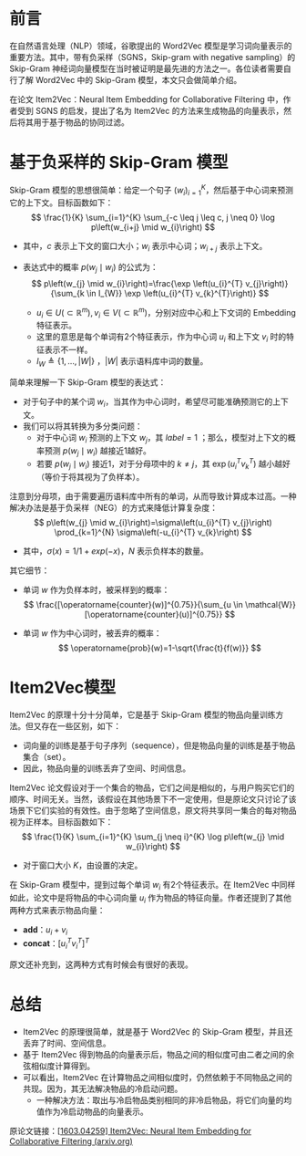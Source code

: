 # 前言

在自然语言处理（NLP）领域，谷歌提出的 Word2Vec 模型是学习词向量表示的重要方法。其中，带有负采样（SGNS，Skip-gram with negative sampling）的 Skip-Gram 神经词向量模型在当时被证明是最先进的方法之一。各位读者需要自行了解 Word2Vec 中的 Skip-Gram 模型，本文只会做简单介绍。

在论文 Item2Vec：Neural Item Embedding for Collaborative Filtering 中，作者受到 SGNS 的启发，提出了名为 Item2Vec 的方法来生成物品的向量表示，然后将其用于基于物品的协同过滤。

# 基于负采样的 Skip-Gram 模型

Skip-Gram 模型的思想很简单：给定一个句子  $(w_i)^K_{i=1}$，然后基于中心词来预测它的上下文。目标函数如下：
$$
\frac{1}{K} \sum_{i=1}^{K} \sum_{-c \leq j \leq c, j \neq 0} \log p\left(w_{i+j} \mid w_{i}\right)
$$

+ 其中，$c$ 表示上下文的窗口大小；$w_i$ 表示中心词；$w_{i+j}$ 表示上下文。

+ 表达式中的概率 $p\left(w_{j} \mid w_{i}\right)$ 的公式为：
  $$
  p\left(w_{j} \mid w_{i}\right)=\frac{\exp \left(u_{i}^{T} v_{j}\right)}{\sum_{k \in I_{W}} \exp \left(u_{i}^{T} v_{k}^{T}\right)}
  $$

  + $u_{i} \in U\left(\subset \mathbb{R}^{m}\right),v_{i} \in V\left(\subset \mathbb{R}^{m}\right)$，分别对应中心和上下文词的 Embedding 特征表示。
  + 这里的意思是每个单词有2个特征表示，作为中心词 $u_i$ 和上下文 $v_i$ 时的特征表示不一样。
  + $I_{W} \triangleq\{1, \ldots,|W|\}$  ，$|W|$ 表示语料库中词的数量。

简单来理解一下 Skip-Gram 模型的表达式：

+ 对于句子中的某个词 $w_i$，当其作为中心词时，希望尽可能准确预测它的上下文。
+ 我们可以将其转换为多分类问题：
  + 对于中心词 $w_i$ 预测的上下文 $w_j$，其 $label=1$ ；那么，模型对上下文的概率预测 $p\left(w_{j} \mid w_{i}\right)$  越接近1越好。
  + 若要 $p\left(w_{j} \mid w_{i}\right)$ 接近1，对于分母项中的 $k\ne j$，其 $\exp \left(u_{i}^{T} v_{k}^{T}\right)$ 越小越好（等价于将其视为了负样本）。


注意到分母项，由于需要遍历语料库中所有的单词，从而导致计算成本过高。一种解决办法是基于负采样（NEG）的方式来降低计算复杂度：
$$
p\left(w_{j} \mid w_{i}\right)=\sigma\left(u_{i}^{T} v_{j}\right) \prod_{k=1}^{N} \sigma\left(-u_{i}^{T} v_{k}\right)
$$

+ 其中，$\sigma(x)=1/1+exp(-x)$，$N$ 表示负样本的数量。

其它细节：

+ 单词 $w$ 作为负样本时，被采样到的概率：
  $$
  \frac{[\operatorname{counter}(w)]^{0.75}}{\sum_{u \in \mathcal{W}}[\operatorname{counter}(u)]^{0.75}}
  $$

+ 单词 $w$ 作为中心词时，被丢弃的概率：
  $$
  \operatorname{prob}(w)=1-\sqrt{\frac{t}{f(w)}}
  $$
  

# Item2Vec模型

Item2Vec 的原理十分十分简单，它是基于 Skip-Gram 模型的物品向量训练方法。但又存在一些区别，如下：

+ 词向量的训练是基于句子序列（sequence），但是物品向量的训练是基于物品集合（set）。
+ 因此，物品向量的训练丢弃了空间、时间信息。

Item2Vec 论文假设对于一个集合的物品，它们之间是相似的，与用户购买它们的顺序、时间无关。当然，该假设在其他场景下不一定使用，但是原论文只讨论了该场景下它们实验的有效性。由于忽略了空间信息，原文将共享同一集合的每对物品视为正样本。目标函数如下：
$$
\frac{1}{K} \sum_{i=1}^{K} \sum_{j \neq i}^{K} \log p\left(w_{j} \mid w_{i}\right)
$$

+ 对于窗口大小 $K$，由设置的决定。

在 Skip-Gram 模型中，提到过每个单词 $w_i$ 有2个特征表示。在 Item2Vec 中同样如此，论文中是将物品的中心词向量 $u_i$ 作为物品的特征向量。作者还提到了其他两种方式来表示物品向量：

+ **add**：$u_i + v_i$
+ **concat**：$\left[u_{i}^{T} v_{i}^{T}\right]^{T}$

原文还补充到，这两种方式有时候会有很好的表现。

# 总结

+ Item2Vec 的原理很简单，就是基于 Word2Vec 的 Skip-Gram 模型，并且还丢弃了时间、空间信息。
+ 基于 Item2Vec 得到物品的向量表示后，物品之间的相似度可由二者之间的余弦相似度计算得到。
+ 可以看出，Item2Vec 在计算物品之间相似度时，仍然依赖于不同物品之间的共现。因为，其无法解决物品的冷启动问题。
  + 一种解决方法：取出与冷启物品类别相同的非冷启物品，将它们向量的均值作为冷启动物品的向量表示。

原论文链接：[[1603.04259\] Item2Vec: Neural Item Embedding for Collaborative Filtering (arxiv.org)](https://arxiv.org/abs/1603.04259)

































